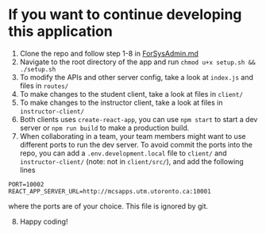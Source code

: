 # If you want to continue developing this application

1. Clone the repo and follow step 1-8 in [ForSysAdmin.md](ForSysAdmins)
2. Navigate to the root directory of the app and run `chmod u+x setup.sh && ./setup.sh`
3. To modify the APIs and other server config, take a look at `index.js` and files in `routes/`
4. To make changes to the student client, take a look at files in `client/`
5. To make changes to the instructor client, take a look at files in `instructor-client/`
6. Both clients uses `create-react-app`, you can use `npm start` to start a dev server or `npm run build` to make a production build.
7. When collaborating in a team, your team members might want to use different ports to run the dev server. To avoid commit the ports into the repo, you can add a `.env.development.local` file to `client/` and `instructor-client/` (note: not in `client/src/`), and add the following lines

```
PORT=10002
REACT_APP_SERVER_URL=http://mcsapps.utm.utoronto.ca:10001
```

where the ports are of your choice. This file is ignored by git.

8. Happy coding!
